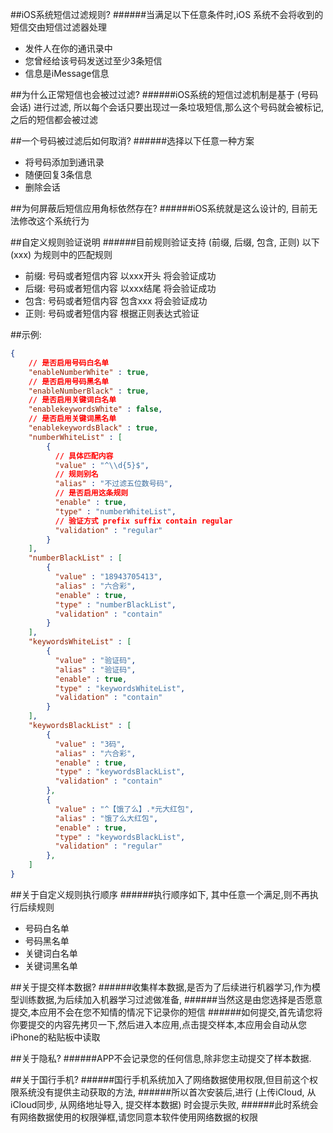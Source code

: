 ##iOS系统短信过滤规则?
######当满足以下任意条件时,iOS 系统不会将收到的短信交由短信过滤器处理
* 发件人在你的通讯录中
* 您曾经给该号码发送过至少3条短信
* 信息是iMessage信息

##为什么正常短信也会被过过滤?
######iOS系统的短信过滤机制是基于 (号码会话) 进行过滤, 所以每个会话只要出现过一条垃圾短信,那么这个号码就会被标记,之后的短信都会被过滤

##一个号码被过滤后如何取消?
######选择以下任意一种方案
* 将号码添加到通讯录
* 随便回复3条信息
* 删除会话

##为何屏蔽后短信应用角标依然存在?
######iOS系统就是这么设计的, 目前无法修改这个系统行为

##自定义规则验证说明
######目前规则验证支持 (前缀, 后缀, 包含, 正则) 以下 (xxx) 为规则中的匹配规则
* 前缀: 号码或者短信内容 以xxx开头 将会验证成功
* 后缀: 号码或者短信内容 以xxx结尾 将会验证成功
* 包含: 号码或者短信内容 包含xxx 将会验证成功
* 正则: 号码或者短信内容 根据正则表达式验证

##示例:

```json
{
    // 是否启用号码白名单
    "enableNumberWhite" : true,
    // 是否启用号码黑名单
    "enableNumberBlack" : true,
    // 是否启用关键词白名单
    "enablekeywordsWhite" : false,
    // 是否启用关键词黑名单
    "enablekeywordsBlack" : true,
    "numberWhiteList" : [
        {
          // 具体匹配内容
          "value" : "^\\d{5}$",
          // 规则别名
          "alias" : "不过滤五位数号码",
          // 是否启用这条规则
          "enable" : true,
          "type" : "numberWhiteList",
          // 验证方式 prefix suffix contain regular
          "validation" : "regular"
        }
    ],
    "numberBlackList" : [
        {
          "value" : "18943705413",
          "alias" : "六合彩",
          "enable" : true,
          "type" : "numberBlackList",
          "validation" : "contain"
        }
    ],
    "keywordsWhiteList" : [
        {
          "value" : "验证码",
          "alias" : "验证码",
          "enable" : true,
          "type" : "keywordsWhiteList",
          "validation" : "contain"
        }
    ],
    "keywordsBlackList" : [
        {
          "value" : "3码",
          "alias" : "六合彩",
          "enable" : true,
          "type" : "keywordsBlackList",
          "validation" : "contain"
        },
        {
          "value" : "^【饿了么】.*元大红包",
          "alias" : "饿了么大红包",
          "enable" : true,
          "type" : "keywordsBlackList",
          "validation" : "regular"
        },
    ]
}
```

##关于自定义规则执行顺序
######执行顺序如下, 其中任意一个满足,则不再执行后续规则
* 号码白名单
* 号码黑名单
* 关键词白名单
* 关键词黑名单

##关于提交样本数据?
######收集样本数据,是否为了后续进行机器学习,作为模型训练数据,为后续加入机器学习过滤做准备,
######当然这是由您选择是否愿意提交,本应用不会在您不知情的情况下记录你的短信
######如何提交,首先请您将你要提交的内容先拷贝一下,然后进入本应用,点击提交样本,本应用会自动从您iPhone的粘贴板中读取

##关于隐私?
######APP不会记录您的任何信息,除非您主动提交了样本数据.

##关于国行手机?
######国行手机系统加入了网络数据使用权限,但目前这个权限系统没有提供主动获取的方法,
######所以首次安装后,进行 (上传iCloud, 从iCloud同步, 从网络地址导入, 提交样本数据) 时会提示失败,
######此时系统会有网络数据使用的权限弹框,请您同意本软件使用网络数据的权限


